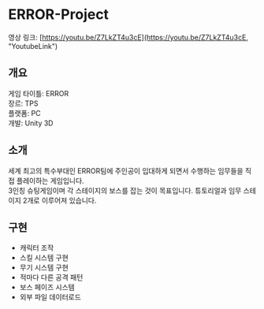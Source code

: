 # ERROR-Project
 영상 링크: [https://youtu.be/Z7LkZT4u3cE](https://youtu.be/Z7LkZT4u3cE, "YoutubeLink")
## 개요
  게임 타이틀: ERROR\
  장르: TPS\
  플랫폼: PC\
  개발: Unity 3D
  
## 소개
세계 최고의 특수부대인 ERROR팀에 주인공이 입대하게 되면서 수행하는 임무들을 직접 플레이하는 게임입니다.\
3인칭 슈팅게임이며 각 스테이지의 보스를 잡는 것이 목표입니다. 튜토리얼과 임무 스테이지 2개로 이루어져 있습니다.

## 구현
- 캐릭터 조작
- 스킬 시스템 구현
- 무기 시스템 구현
- 적마다 다른 공격 패턴
- 보스 페이즈 시스템
- 외부 파일 데이터로드
